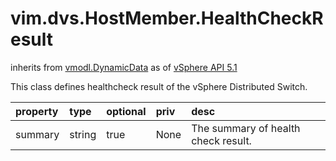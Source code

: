 vim.dvs.HostMember.HealthCheckResult
====================================
inherits from [vmodl.DynamicData](docs/vmodl.DynamicData.md)
as of [vSphere API 5.1](vim.version.md#vim.version.version8)


This class defines healthcheck result of the vSphere Distributed Switch.

| property | type | optional | priv | desc |
|:---------|:-----|:---------|:-----|:-----|
| summary | string | true | None | The summary of health check result. |


